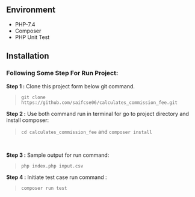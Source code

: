 ## Environment
- PHP-7.4 
- Composer
- PHP Unit Test

## Installation 
### Following Some Step For Run Project:

 __Step 1 :__
 Clone this project form below git command.

>`git clone https://github.com/saifcse06/calculates_commission_fee.git`

 __Step 2 :__
 Use both command run in terminal for go to project directory and install composer:
>`cd calculates_commission_fee` 
 and  `composer install`
 <br /> 

 __Step 3 :__ 
  Sample output for run command:

 >`php index.php input.csv`  

 __Step 4 :__
 Initiate test case run command :

> `composer run test`  